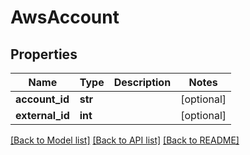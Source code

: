 # AwsAccount

## Properties
Name | Type | Description | Notes
------------ | ------------- | ------------- | -------------
**account_id** | **str** |  | [optional] 
**external_id** | **int** |  | [optional] 

[[Back to Model list]](../README.md#documentation-for-models) [[Back to API list]](../README.md#documentation-for-api-endpoints) [[Back to README]](../README.md)

